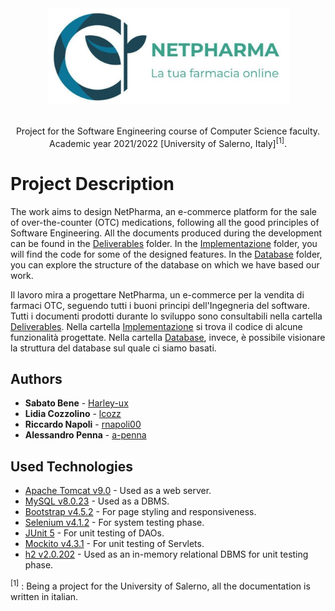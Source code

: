 <div align="center">
  <img src="Implementazione/WebContent/imgs/logo-netpharma.png" alt="NetPharma" width="387" height="154">
</div>
<br>
<p align = "center">Project for the Software Engineering course of Computer Science faculty. Academic year 2021/2022 [University of Salerno, Italy]<sup>[1]</sup>.</p>

# Project Description 

The work aims to design NetPharma, an e-commerce platform for the sale of over-the-counter (OTC) medications, following all the good principles of Software Engineering.
All the documents produced during the development can be found in the [Deliverables](./Deliverables) folder. 
In the [Implementazione](./Implementazione) folder, you will find the code for some of the designed features. 
In the [Database](./Database) folder, you can explore the structure of the database on which we have based our work.

Il lavoro mira a progettare NetPharma, un e-commerce per la vendita di farmaci OTC, seguendo tutti i buoni principi dell'Ingegneria del software. 
Tutti i documenti prodotti durante lo sviluppo sono consultabili nella cartella [Deliverables](./Deliverables). 
Nella cartella [Implementazione](./Implementazione) si trova il codice di alcune funzionalità progettate. 
Nella cartella [Database](./Database), invece, è possibile visionare la struttura del database sul quale ci siamo basati. 

## Authors

* **Sabato Bene**       - [Harley-ux](https://github.com/Harley-ux)
* **Lidia Cozzolino**       - [lcozz](https://github.com/lcozz)
* **Riccardo Napoli**       - [rnapoli00](https://github.com/rnapoli00)
* **Alessandro Penna**      - [a-penna](https://github.com/a-penna)

## Used Technologies

* [Apache Tomcat v9.0](https://tomcat.apache.org/) - Used as a web server. 
* [MySQL v8.0.23](https://www.mysql.com/) - Used as a DBMS.
* [Bootstrap v4.5.2](https://getbootstrap.com/docs/4.6/getting-started/introduction/) - For page styling and responsiveness.
* [Selenium v4.1.2](https://www.selenium.dev/) - For system testing phase.
* [JUnit 5](https://junit.org/junit5/) -  For unit testing of DAOs.
* [Mockito v4.3.1](https://site.mockito.org/) - For unit testing of Servlets.
* [h2 v2.0.202](https://h2database.com/html/main.html) - Used as an in-memory relational DBMS for unit testing phase.


<sup>[1]</sup> : Being a project for the University of Salerno, all the documentation is written in italian.
